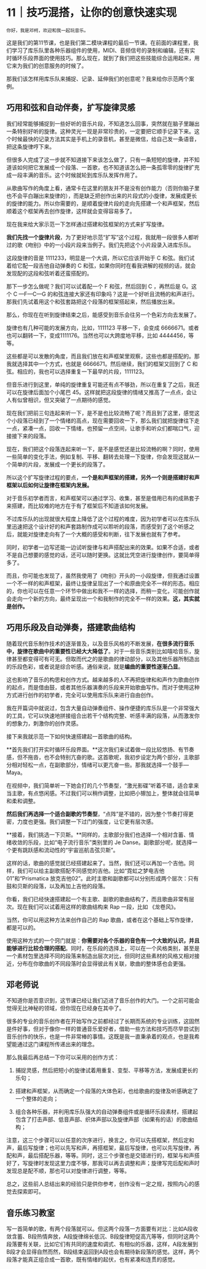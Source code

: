 # 11｜技巧混搭，让你的创意快速实现

    你好，我是邓柯，欢迎和我一起玩音乐。

这是我们的第11节课，也是我们第二模块课程的最后一节课。在前面的课程里，我们学习了库乐队里各种乐器组件的使用，MIDI、音频信号的录制和编辑，还有实时循环乐段界面的使用技巧。那么现在，就到了我们把这些技能综合运用起来，用它来为我们的创意服务的时候了。

那我们该怎样用库乐队来捕捉、记录、延伸我们的创意呢？我来给你示范两个案例。

## **巧用和弦和自动伴奏，扩写旋律灵感**

我们经常能够捕捉到一些好听的音乐片段，不知道怎么回事，突然就在脑子里蹦出一条特别好听的旋律。这种灵光一现是非常珍贵的，一定要把它顺手记录下来。这个时候最快的记录方法其实是手机上的录音机，甚至是微信，给自己发一条语音，把这条旋律哼下来。

但很多人完成了这一步就不知道接下来该怎么做了，只有一条短短的旋律，并不知道该如何把它发展成一个段落、一首歌，也不知道该怎么把一条孤零零的旋律扩充成一段丰满的音乐。这个时候就轮到库乐队发挥作用了。

从歌曲写作的角度上看，通常卡在这里的朋友并不是没有创作能力（否则你脑子里也不会平白蹦出来旋律的），而是缺乏把创作出来的片段式的小旋律，发展成更长的旋律的能力。所以你需要的，是顺着旋律片段的走向先搭建一个和声框架，然后顺着这个框架再去创作旋律，这样就会变得容易多了。

现在我来给大家示范一下怎样通过搭建和弦框架的方式来扩写旋律。

**我们先找一个旋律片段**，为了更好地示范“扩写”这个过程，我就用一段很多人都听过的歌《吻别》中的一小段片段来当例子。我们先把这个小片段录入进库乐队。

这段旋律的音是 1111233，明显是一个大调，所以它应该开始于 C 和弦。我们试着给它配一段吉他自动弹奏的 C 和弦，如果你同时在看我讲解的视频的话，就会发现配的这段和弦听着还蛮搭配的。

那下一步怎么做呢？我们可以试着配一个 F 和弦，然后回到 C ，再然后是 G。这个 C —F—C—G 的和弦连接大家还有印象吗？这是一个好听且流畅的和声进行。那我们先试着用这个和弦套路把这个段落的框架搭起来，然后播放出来。

那么，你现在在听到旋律结束之后，能感受到音乐会往另一个色彩方向去发展了。

旋律也有几种可能的发展方向，比如，1111123 平移一下，会变成 6666671。或者也可以翻转一下，变成1111176。当然也可以大跨度地平移，比如 4444456，等等。

这些都是可以发散的角度，而且我们放在和声框架里观察，这些也都是搭配的。那我就选择其中一个方式，也就是 6666671。然后继续，我们的框架又回到了 C 和弦。相应的，我也可以选择重复一下最早的片段，1111123。

但音乐进行到这里，单纯的旋律重复可能还有点不够劲，所以在重复了之后，我还可以在旋律后面加个小尾巴 45。这样就把这段旋律的情绪又推高了一点点，会让人有似曾相识，但又突破了一点期待的感觉。

现在我们把前三句连起来听一下，是不是也比较流畅了呢？而且到了这里，感觉这个小段落已经到了一个情绪的高点，现在需要回收一下，那么我们就把旋律往下走一点，紧凑一点，回收一下情绪，也预留一点空间，让歌手和听众们都喘口气，迎接接下来的段落。

现在，我们把这个段落连起来听一下，是不是感觉还是比较流畅的啊？同时，使用一些简单的变化手法，例如复制、平移、翻转去处理一下旋律，你会发现这就从一个简单的片段，发展成一个更长的段落了。

所以这个扩写旋律过程的要点，**一个是和声框架的搭建，另外一个则是搭建好和声框架以后如何让旋律在框架内发展。**

对于音乐初学者而言，和声框架可以通过学习、收集，甚至是借用已有的成熟套子来搭建，而比较难的地方在于有了框架后不知道该如何发展。

不过库乐队的出现就很大程度上降低了这个过程的难度，因为初学者可以在库乐队里迅速把这个设计好的和声套路制作成可以聆听的段落，而感受到了这个听感之后，就能对旋律走向有了一个大概的感受和判断，往下发展也就有了参考。

同时，初学者一边写还能一边试听旋律与和声搭配出来的效果。如果不合适，或者不是自己想要的感觉的话，还可以随时更换。这就比凭空进行旋律创作，要简单得多了。

而且，你可能也发现了，虽然我使用了《吻别》开头的一小段旋律，但我通过设置一个不一样的和声框架，最终让旋律呈现出了一个和原曲完全不一样的形态。相应的，你也可以在任意一个环节中做出和我不一样的选择，而稍一变化，可能创作就会走向一个新的方向，最终呈现出一个和我制作的完全不一样的效果。**这，其实就是创作。**

## **巧用乐段及自动弹奏，搭建歌曲结构**

随着现代音乐制作技术的逐渐普及，以及音乐风格的不断发展，**在很多流行音乐中，旋律在歌曲中的重要性已经大大降低了**。对于一些音乐类别比如嘻哈音乐，旋律甚至都变得可有可无。但取而代之的是歌曲的律动部分，以及其他乐器所制造出的乐段色彩，或者说是综合听感。通俗来说，就是**编曲的重要性逐渐凸显**。

这也影响了音乐的构思和创作方式。越来越多的人不再把旋律和和声作为歌曲创作的起点，而是借由鼓，或者其他乐器演奏的乐段来开始歌曲写作。而对于使用这种方式进行创作的初学者，完全可以使用库乐队来进行自由创作。

我在开篇词中就说过，包含大量自动弹奏组件、操作便捷的库乐队是一个非常强大的工具，它可以快速地拼接组合出若干个结构完整、听感丰满的段落，从而激发你的想象力，刺激你的创作灵感。

接下来我就示范一下如何快速搭建起一首歌曲的结构。

**首先我们打开实时循环乐段界面。**这次我们来试着做一段比较悠扬、有节奏感，但不拖沓，也不会特别亢奋的歌。这首歌呢，我初步设定为两个部分，主歌部分相对轻松一点，在副歌部分，情绪可以更亢奋一些。那我就选择一个鼓手—Maya。

在视频中，我们简单听一下她会打的几个节奏型，“激光影碟”听着不错，适合拿来当主歌，有点悠闲感。不过我们可以稍作调整，比如把小镲加上，整体就会往简单和柔和调整。

**然后我们再选择一个适合副歌的节奏型**，“点阵”是不错的，因为整个节奏打得更密，力度也更强。我们调整一下过门的强度，让它更有层次感。

**接着，我们挑选一下贝斯。**同样的，主歌部分我们也选择一个相对含蓄、情绪收敛的乐段，比如“电子流行音乐”类别里的 Je Danse。副歌部分呢，就选择一个更有跳跃感和流动性的“宇宙巡航击弦贝斯”。

这样的话，歌曲的感觉就已经搭建起来了。当然，我们还可以再加一个吉他。同样，我们可以给主副歌搭配不同感觉的吉他。比如“霓虹之梦电吉他01”和“Prismatica 放克吉他02”。此时主歌和副歌都可以分别形成两个层次：只有鼓和贝斯的段落，以及再加上吉他的段落。

你看，我们已经快速搭建起一个有主歌、副歌的歌曲结构了，而且歌曲非常有层次。现在我们可以试着用这样的歌曲结构来 Rap 一段，比如 《龙卷风》。

当然，你可以用这种方法来创作自己的 Rap 歌曲，或者在这个基础上写作旋律，都是可以的。

使用这种方式的一个窍门就是：**你需要对各个乐器的音色有一个大致的认识，并且能够进行比较合理的搭配**。同时，在乐段的选择上，可以在一个风格类别，甚至是一个素材包里选择不同的段落来制造出层次对比，但同时这些素材的风格又相对接近，分布在你歌曲的不同段落时会显得彼此有关联，歌曲的整体感也会更强。

## 邓老师说

不知道你是否意识到，这节课已经让我们迈进了音乐创作的大门。一个之前可能会觉得无比神秘的领域，但你现在已经身在其中了。

很多的专业的音乐创作者在开始写作之前都经过了长期而系统的专业训练，这固然是件好事，但对于像你一样的普通音乐爱好者，借助一些方法和技巧而尽早尝试到音乐创作的快乐，也是一件非常棒的事情。这既是我一直秉承着的观点，也是我希望能通过这门课程所传递出来的理念。

那么我最后再总结一下你可以采用的创作方式：

1.  捕捉灵感，然后把短小的旋律试着用重复、变型、平移等方法，发展成更长的乐句；
    
2.  搭建和声框架，从而确定一个段落的大体色彩，也给歌曲的旋律及听感确定了一个整体的走向；
    
3.  组合各种乐器，并利用库乐队强大的自动弹奏组件或是循环乐段素材，搭建起包含了打击声部、低音声部、织体声部以及旋律声部（如果有的话）的歌曲结构；
    

注意，这三个步骤可以以任意的次序进行，换言之，你可以先搭框架，然后定和声，最后写旋律；也可以先写和声，再搭框架，最后写旋律，也可以先写旋律，再配和声，最后搭配乐器，等等。同时，这三个步骤也是交错进行的，框架与和声搭好了，写旋律时发现这里力度不够，那我可以再去调整和声；旋律写完后配和声时发现总是配不顺，那也可以对旋律进行调整，等等。

总之，这些前人总结出来的经验只是供你参考，创作没有一定之规，按照内心的感觉去探索即可。

## 音乐练习教室

写一首简单的歌，有两个段落就可以。但这两个段落一方面要有对比：比如A段收敛含蓄、B段热情奔放，A段旋律绵长低沉、B段旋律短促高亢等等，但同时这两个段落要有关联，比如它们有共同的速度和调式、有相似的乐器，这样，A段发展到B段才会显得自然而然，B段结束返回到A段也会有期待新段落的感觉。这样，两个段落才能真正组合成一首歌，既有情绪的起伏，也有紧凑和连贯的感觉。
    
